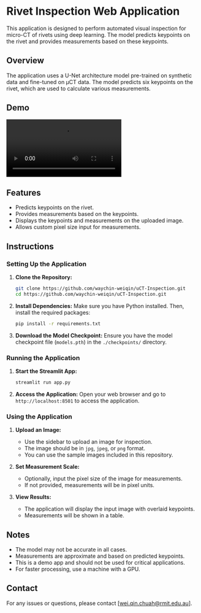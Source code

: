 # Rivet Inspection Web Application

This application is designed to perform automated visual inspection for micro-CT of rivets using deep learning. The model predicts keypoints on the rivet and provides measurements based on these keypoints.

## Overview

The application uses a U-Net architecture model pre-trained on synthetic data and fine-tuned on µCT data. The model predicts six keypoints on the rivet, which are used to calculate various measurements.

## Demo
![](./asset/demo.mp4)

## Features

- Predicts keypoints on the rivet.
- Provides measurements based on the keypoints.
- Displays the keypoints and measurements on the uploaded image.
- Allows custom pixel size input for measurements.

## Instructions

### Setting Up the Application

1. **Clone the Repository:**
    ```bash
    git clone https://github.com/waychin-weiqin/uCT-Inspection.git
    cd https://github.com/waychin-weiqin/uCT-Inspection.git
    ```

2. **Install Dependencies:**
    Make sure you have Python installed. Then, install the required packages:
    ```bash
    pip install -r requirements.txt
    ```

3. **Download the Model Checkpoint:**
    Ensure you have the model checkpoint file (`models.pth`) in the `./checkpoints/` directory.

### Running the Application

1. **Start the Streamlit App:**
    ```bash
    streamlit run app.py
    ```

2. **Access the Application:**
    Open your web browser and go to `http://localhost:8501` to access the application.

### Using the Application

1. **Upload an Image:**
    - Use the sidebar to upload an image for inspection.
    - The image should be in `jpg`, `jpeg`, or `png` format.
    - You can use the sample images included in this repository.

2. **Set Measurement Scale:**
    - Optionally, input the pixel size of the image for measurements.
    - If not provided, measurements will be in pixel units.

3. **View Results:**
    - The application will display the input image with overlaid keypoints.
    - Measurements will be shown in a table.

## Notes

- The model may not be accurate in all cases.
- Measurements are approximate and based on predicted keypoints.
- This is a demo app and should not be used for critical applications.
- For faster processing, use a machine with a GPU.

## Contact

For any issues or questions, please contact [wei.qin.chuah@rmit.edu.au].

